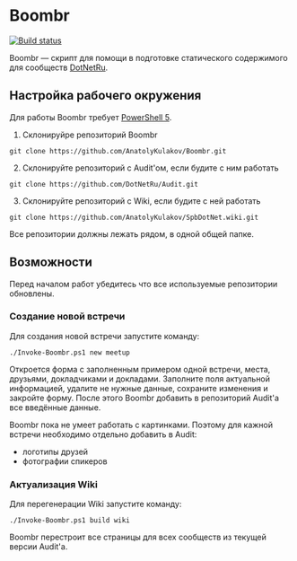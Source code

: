 # Boombr

[![Build status](https://ci.appveyor.com/api/projects/status/pynxm1tg9khxpqoc?svg=true)](https://ci.appveyor.com/project/AnatolyKulakov/boombr)

Boombr — скрипт для помощи в подготовке статического содержимого для сообществ [DotNetRu](http://dotnet.ru/).

## Настройка рабочего окружения

Для работы Boombr требует [PowerShell 5](https://www.microsoft.com/en-us/download/details.aspx?id=50395).

1. Склонируйре репозиторий Boombr

`git clone https://github.com/AnatolyKulakov/Boombr.git`

2. Склонируйте репозиторий с Audit'ом, если будите с ним работать

`git clone https://github.com/DotNetRu/Audit.git`

3. Склонируйте репозиторий с Wiki, если будите с ней работать

`git clone https://github.com/AnatolyKulakov/SpbDotNet.wiki.git`

Все репозитории должны лежать рядом, в одной общей папке.

## Возможности

Перед началом работ убедитесь что все используемые репозитории обновлены.

### Создание новой встречи

Для создания новой встречи запустите команду:

`./Invoke-Boombr.ps1 new meetup`

Откроется форма с заполненным примером одной встречи, места, друзьями, докладчиками и докладами. Заполните поля актуальной информацией, удалите не нужные данные, сохраните изменения и закройте форму. После этого Boombr добавить в репозиторий Audit'а все введённые данные.

Boombr пока не умеет работать с картинками. Поэтому для кажной встречи необходимо отдельно добавить в Audit:

- логотипы друзей
- фотографии спикеров

### Актуализация Wiki

Для перегенерации Wiki запустите команду:

`./Invoke-Boombr.ps1 build wiki`

Boombr перестроит все страницы для всех сообществ из текущей версии Audit'а.